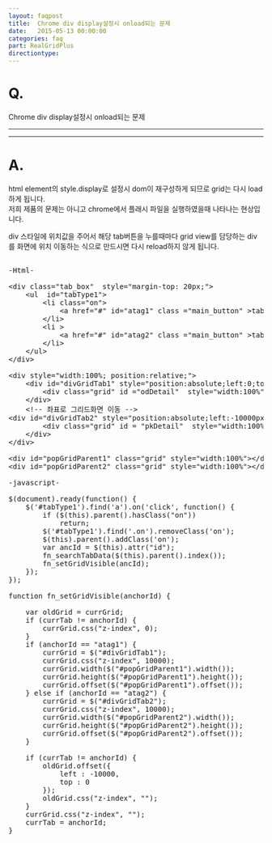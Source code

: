 ```yaml
---
layout: faqpost
title:  Chrome div display설정시 onload되는 문제
date:   2015-05-13 00:00:00
categories: faq
part: RealGridPlus
directiontype: 
---
```


# Q.

Chrome div display설정시 onload되는 문제

---
***

# A.

html element의 style.display로 설정시 dom이 재구성하게 되므로 grid는 다시 load하게 됩니다.  
저희 제품의 문제는 아니고 chrome에서 플래시 파일을 실행하였을때 나타나는 현상입니다.  

div 스타일에 위치값을 주어서 해당 tab버튼을 누를때마다 grid view를 담당하는 div 를 화면에 위치 이동하는 식으로 만드시면 다시 reload하지 않게 됩니다.  


<pre class="prettyprint">

-Html-

&lt;div class="tab_box"  style="margin-top: 20px;"&gt;
	&lt;ul  id="tabType1"&gt;
		&lt;li class="on"&gt;
			&lt;a href="#" id="atag1" class ="main_button" &gt;tab1&lt;/a&gt;
		&lt;/li&gt;
		&lt;li &gt;
			&lt;a href="#" id="atag2" class ="main_button" &gt;tab2&lt;/a&gt;
		&lt;/li&gt;
	&lt;/ul&gt;
&lt;/div&gt;

&lt;div style="width:100%; position:relative;"&gt;
	&lt;div id="divGridTab1" style="position:absolute;left:0;top:0px;width: 100%;height: 0px;"&gt;
		&lt;div class="grid" id ="odDetail"  style="width:100%" &gt;&lt;/div&gt;
	&lt;/div&gt;
	&lt;!-- 좌표로 그리드화면 이동 --&gt;
&lt;div id="divGridTab2" style="position:absolute;left:-10000px;top:0px;" &gt;
		&lt;div class="grid" id = "pkDetail"  style="width:100%"&gt;&lt;/div&gt;
	&lt;/div&gt;
&lt;/div&gt;

&lt;div id="popGridParent1" class="grid" style="width:100%"&gt;&lt;/div&gt;
&lt;div id="popGridParent2" class="grid" style="width:100%"&gt;&lt;/div&gt;

-javascript-

$(document).ready(function() {
	$('#tabType1').find('a').on('click', function() {
		if ($(this).parent().hasClass("on"))
			return;
		$('#tabType1').find('.on').removeClass('on');
		$(this).parent().addClass('on');
		var ancId = $(this).attr("id");
		fn_searchTabData($(this).parent().index());
		fn_setGridVisible(ancId);
	});
});

function fn_setGridVisible(anchorId) {

	var oldGrid = currGrid;
	if (currTab != anchorId) {
		currGrid.css("z-index", 0);
	}
	if (anchorId == "atag1") {
		currGrid = $("#divGridTab1");
		currGrid.css("z-index", 10000);
		currGrid.width($("#popGridParent1").width());
		currGrid.height($("#popGridParent1").height());
		currGrid.offset($("#popGridParent1").offset());
	} else if (anchorId == "atag2") {
		currGrid = $("#divGridTab2");
		currGrid.css("z-index", 10000);
		currGrid.width($("#popGridParent2").width());
		currGrid.height($("#popGridParent2").height());
		currGrid.offset($("#popGridParent2").offset());
	}

	if (currTab != anchorId) {
		oldGrid.offset({
			left : -10000,
			top : 0
		});
		oldGrid.css("z-index", "");
	}
	currGrid.css("z-index", "");
	currTab = anchorId;
}
</pre>
